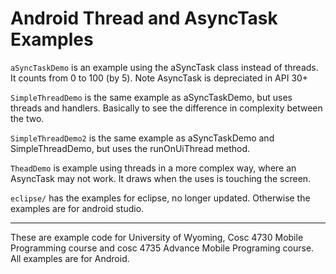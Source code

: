 Android Thread and AsyncTask Examples
===========

`aSyncTaskDemo` is an example using the aSyncTask class instead of threads.  It counts from 0 to 100 (by 5).  Note AsyncTask is depreciated in API 30+

`SimpleThreadDemo` is the same example as aSyncTaskDemo, but uses threads and handlers.  Basically to see the difference in complexity between the two.

`SimpleThreadDemo2` is the same example as aSyncTaskDemo and SimpleThreadDemo, but uses the runOnUiThread method.

`TheadDemo` is example using threads in a more complex way, where an AsyncTask may not work.  It draws when the uses is touching the screen.

`eclipse/` has the examples for eclipse, no longer updated.  Otherwise the examples are for android studio.

---

These are example code for University of Wyoming, Cosc 4730 Mobile Programming course and cosc 4735 Advance Mobile Programing course. 
All examples are for Android.

